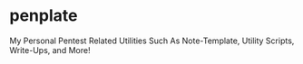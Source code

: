 # penplate
My Personal Pentest Related Utilities Such As Note-Template, Utility Scripts, Write-Ups, and More!
